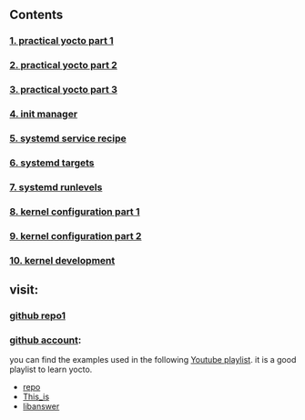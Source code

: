 ## Contents
### [1. practical yocto part 1](practical_yocto_1.md)
### [2. practical yocto part 2](practical_yocto_2.md)
### [3. practical yocto part 3](practical_yocto_3.md)
### [4. init manager](init_manager.md)
### [5. systemd service recipe](systemd_service_recipe.md)
### [6. systemd targets](systemd_targets.md)
### [7. systemd runlevels](systemd_run_levels.md)
### [8. kernel configuration part 1](kernel_configuration_1.md)
### [9. kernel configuration part 2](kernel_configuration_2.md)
### [10. kernel development](kernel_development.md)

## visit: 
### [github repo1](https://github.com/Munawar-git/YoctoTutorials/tree/master)
### [github account](https://github.com/TheYoctoJester):
you can find the examples used in the following [Youtube playlist](https://www.youtube.com/watch?v=MKpLQ2bGsAk&list=PLD4M5FoHz-TxMfBFrDKfIS_GLY25Qsfyj&index=8).
it is a good playlist to learn yocto.
* [repo](https://github.com/TheYoctoJester/TheYoctoJester.github.io)
* [This_is](https://github.com/TheYoctoJester/this_is)
* [libanswer](https://github.com/TheYoctoJester/libanswer)